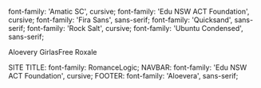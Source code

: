 font-family: 'Amatic SC', cursive;
font-family: 'Edu NSW ACT Foundation', cursive;
font-family: 'Fira Sans', sans-serif;
font-family: 'Quicksand', sans-serif;
font-family: 'Rock Salt', cursive;
font-family: 'Ubuntu Condensed', sans-serif;

Aloevery
GirlasFree
Roxale

SITE TITLE: font-family: RomanceLogic;
NAVBAR: font-family: 'Edu NSW ACT Foundation', cursive;
FOOTER: font-family: 'Aloevera', sans-serif;
